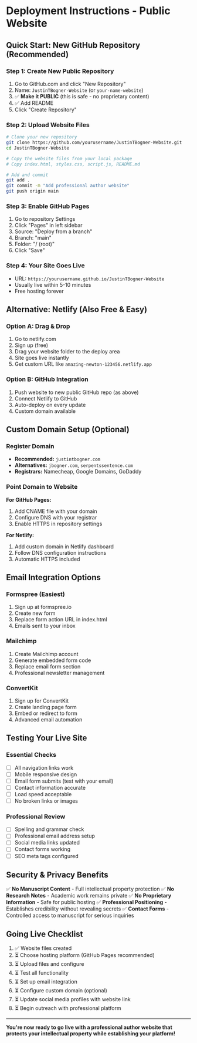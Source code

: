 # Deployment Instructions - Public Website

## Quick Start: New GitHub Repository (Recommended)

### Step 1: Create New Public Repository

1. Go to GitHub.com and click "New Repository"
2. Name: `JustinTBogner-Website` (or `your-name-website`)
3. ✅ **Make it PUBLIC** (this is safe - no proprietary content)
4. ✅ Add README
5. Click "Create Repository"

### Step 2: Upload Website Files

```bash
# Clone your new repository
git clone https://github.com/yourusername/JustinTBogner-Website.git
cd JustinTBogner-Website

# Copy the website files from your local package
# Copy index.html, styles.css, script.js, README.md

# Add and commit
git add .
git commit -m "Add professional author website"
git push origin main
```

### Step 3: Enable GitHub Pages

1. Go to repository Settings
2. Click "Pages" in left sidebar
3. Source: "Deploy from a branch"
4. Branch: "main"
5. Folder: "/ (root)"
6. Click "Save"

### Step 4: Your Site Goes Live

- URL: `https://yourusername.github.io/JustinTBogner-Website`
- Usually live within 5-10 minutes
- Free hosting forever

## Alternative: Netlify (Also Free & Easy)

### Option A: Drag & Drop

1. Go to netlify.com
2. Sign up (free)
3. Drag your website folder to the deploy area
4. Site goes live instantly
5. Get custom URL like `amazing-newton-123456.netlify.app`

### Option B: GitHub Integration

1. Push website to new public GitHub repo (as above)
2. Connect Netlify to GitHub
3. Auto-deploy on every update
4. Custom domain available

## Custom Domain Setup (Optional)

### Register Domain

- **Recommended:** `justintbogner.com`
- **Alternatives:** `jbogner.com`, `serpentssentence.com`
- **Registrars:** Namecheap, Google Domains, GoDaddy

### Point Domain to Website

**For GitHub Pages:**

1. Add CNAME file with your domain
2. Configure DNS with your registrar
3. Enable HTTPS in repository settings

**For Netlify:**

1. Add custom domain in Netlify dashboard
2. Follow DNS configuration instructions
3. Automatic HTTPS included

## Email Integration Options

### Formspree (Easiest)

1. Sign up at formspree.io
2. Create new form
3. Replace form action URL in index.html
4. Emails sent to your inbox

### Mailchimp

1. Create Mailchimp account
2. Generate embedded form code
3. Replace email form section
4. Professional newsletter management

### ConvertKit

1. Sign up for ConvertKit
2. Create landing page form
3. Embed or redirect to form
4. Advanced email automation

## Testing Your Live Site

### Essential Checks

- [ ] All navigation links work
- [ ] Mobile responsive design
- [ ] Email form submits (test with your email)
- [ ] Contact information accurate
- [ ] Load speed acceptable
- [ ] No broken links or images

### Professional Review

- [ ] Spelling and grammar check
- [ ] Professional email address setup
- [ ] Social media links updated
- [ ] Contact forms working
- [ ] SEO meta tags configured

## Security & Privacy Benefits

✅ **No Manuscript Content** - Full intellectual property protection
✅ **No Research Notes** - Academic work remains private
✅ **No Proprietary Information** - Safe for public hosting
✅ **Professional Positioning** - Establishes credibility without revealing secrets
✅ **Contact Forms** - Controlled access to manuscript for serious inquiries

## Going Live Checklist

1. ✅ Website files created
2. ⏳ Choose hosting platform (GitHub Pages recommended)
3. ⏳ Upload files and configure
4. ⏳ Test all functionality
5. ⏳ Set up email integration
6. ⏳ Configure custom domain (optional)
7. ⏳ Update social media profiles with website link
8. ⏳ Begin outreach with professional platform

---

**You're now ready to go live with a professional author website that protects your intellectual property while establishing your platform!**
